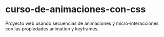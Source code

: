 # curso-de-animaciones-con-css
Proyecto web usando secuencias de animaciones y micro-interacciones con las propiedades animation y keyframes.
